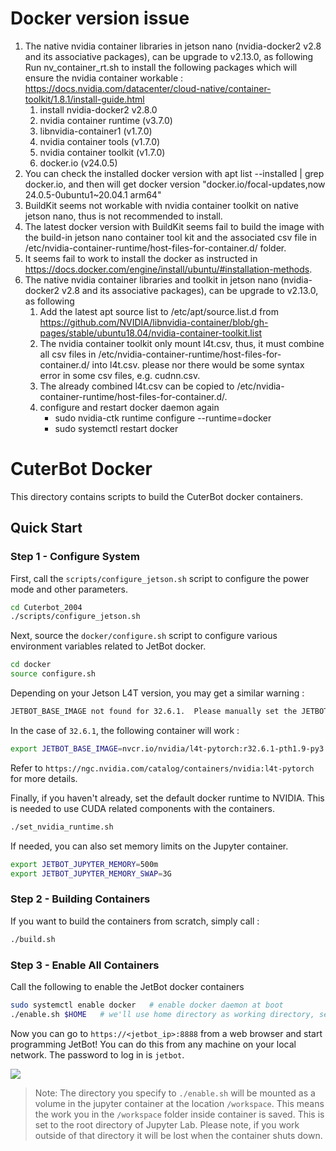# Docker version issue
1. The native nvidia container libraries in jetson nano (nvidia-docker2 v2.8 and its associative packages), can be upgrade to v2.13.0, as following 
   Run nv_container_rt.sh to install the following packages which will ensure the nvidia container workable : https://docs.nvidia.com/datacenter/cloud-native/container-toolkit/1.8.1/install-guide.html
   1) install nvidia-docker2 v2.8.0
   2) nvidia container runtime (v3.7.0)
   3) libnvidia-container1 (v1.7.0)
   4) nvidia container tools (v1.7.0)
   5) nvidia container toolkit (v1.7.0)
   6) docker.io (v24.0.5)
2. You can check the installed docker version with apt list --installed | grep docker.io, and then will get docker version "docker.io/focal-updates,now 24.0.5-0ubuntu1~20.04.1 arm64"
3. BuildKit seems not workable with nvidia container toolkit on native jetson nano, thus is not recommended to install.
4. The latest docker version with BuildKit seems fail to build the image with the build-in jetson nano container tool kit and the associated csv file in /etc/nvidia-container-runtime/host-files-for-container.d/ folder.
5. It seems fail to work to install the docker as instructed in https://docs.docker.com/engine/install/ubuntu/#installation-methods.
6. The native nvidia container libraries and toolkit in jetson nano (nvidia-docker2 v2.8 and its associative packages), can be upgrade to v2.13.0, as following 
   1) Add the latest apt source list to /etc/apt/source.list.d from https://github.com/NVIDIA/libnvidia-container/blob/gh-pages/stable/ubuntu18.04/nvidia-container-toolkit.list
   2) The nvidia container toolkit only mount l4t.csv, thus, it must combine all csv files in /etc/nvidia-container-runtime/host-files-for-container.d/ into l4t.csv. please nor there would be some syntax error in some csv files, e.g. cudnn.csv.
   3) The already combined l4t.csv can be copied to /etc/nvidia-container-runtime/host-files-for-container.d/.
   4) configure and restart docker daemon again
      * sudo nvidia-ctk runtime configure --runtime=docker
      * sudo systemctl restart docker

# CuterBot Docker

This directory contains scripts to build the CuterBot docker containers.

## Quick Start

### Step 1 - Configure System

First, call the ``scripts/configure_jetson.sh`` script to configure the power mode and other parameters.

```bash
cd Cuterbot_2004
./scripts/configure_jetson.sh
```

Next, source the ``docker/configure.sh`` script to configure various environment variables related to JetBot docker.

```bash
cd docker
source configure.sh
```

Depending on your Jetson L4T version, you may get a similar warning :

```bash
JETBOT_BASE_IMAGE not found for 32.6.1.  Please manually set the JETBOT_BASE_IMAGE environment variable. (ie: export JETBOT_BASE_IMAGE=...)
```

In the case of ``32.6.1``, the following container will work :

```bash
export JETBOT_BASE_IMAGE=nvcr.io/nvidia/l4t-pytorch:r32.6.1-pth1.9-py3
```

Refer to ``https://ngc.nvidia.com/catalog/containers/nvidia:l4t-pytorch`` for more details.

Finally, if you haven't already, set the default docker runtime to NVIDIA.  This is needed to use
CUDA related components with the containers.

```bash
./set_nvidia_runtime.sh
```

If needed, you can also set memory limits on the Jupyter container.

```bash
export JETBOT_JUPYTER_MEMORY=500m
export JETBOT_JUPYTER_MEMORY_SWAP=3G
```

### Step 2 - Building Containers

If you want to build the containers from scratch, simply call :

```bash
./build.sh
```

### Step 3 - Enable All Containers

Call the following to enable the JetBot docker containers 

```bash
sudo systemctl enable docker   # enable docker daemon at boot
./enable.sh $HOME   # we'll use home directory as working directory, set this as you please.
```

Now you can go to ``https://<jetbot_ip>:8888`` from a web browser and start programming JetBot!
You can do this from any machine on your local network.  The password to log in is ``jetbot``.

![](https://user-images.githubusercontent.com/25759564/92091965-51ae4f00-ed86-11ea-93d5-09d291ccfa95.png)


> Note: The directory you specify to ``./enable.sh`` will be mounted as a volume in the jupyter container 
at the location ``/workspace``.  This means the work you in the ``/workspace`` folder inside container
is saved.  This is set to the root directory of Jupyter Lab.  Please note, if you work outside of that directory it will be lost when the container shuts down.
